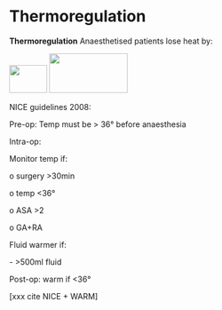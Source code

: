 ---
---
# Thermoregulation

**Thermoregulation** Anaesthetised patients lose heat by:

<img src="images/image069.gif" width="68" height="50" />
<img src="images/image071.gif" width="141" height="71" />

NICE guidelines 2008:

Pre-op: Temp must be &gt; 36° before anaesthesia

Intra-op:

Monitor temp if:

o surgery &gt;30min

o temp &lt;36°

o ASA &gt;2

o GA+RA

Fluid warmer if:

\- &gt;500ml fluid

Post-op: warm if &lt;36°

\[xxx cite NICE + WARM\]
